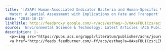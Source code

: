 ```yaml
---
title: '[ASAP] Human-Associated Indicator Bacteria and Human-Specific Viruses in Surface
  Water: A Spatial Assessment with Implications on Fate and Transport'
date: '2018-10-15'
linkTitle: http://feedproxy.google.com/~r/acs/esthag/~3/OAxeFBUICzs/acs.est.8b03481
source: 'Environmental Science & Technology: Latest Articles (ACS Publications)'
description: |-
  <p><img src="https://pubs.acs.org/appl/literatum/publisher/achs/journals/content/esthag/0/esthag.ahead-of-print/acs.est.8b03481/20181015/images/medium/es-2018-03481b_0007.gif" alt="TOC Graphic"/></p><div><cite>Environmental Science & Technology</cite></div><div>DOI: 10.1021/acs.est.8b03481</div><div class="feedflare">
  <a href="http://feeds.feedburner.com/~ff/acs/esthag?a=OAxeFBUICzs:LIh7gaeVqhw:yIl2AUoC8zA"><img src="http://feeds.feedburner.com/~ff/acs/esthag?d=yIl2AUoC8zA" border="0"></img></a>
---
```

